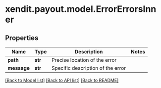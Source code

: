 # xendit.payout.model.ErrorErrorsInner


## Properties
| Name | Type | Description | Notes |
| ------------ | ------------- | ------------- | ------------- |
| **path** | **str** | Precise location of the error |  |
| **message** | **str** | Specific description of the error |  |


[[Back to Model list]](../README.md#documentation-for-models) [[Back to API list]](../README.md#documentation-for-api-endpoints) [[Back to README]](../README.md)


